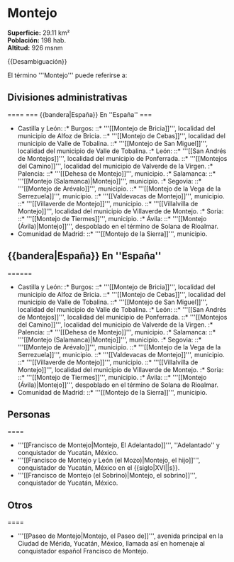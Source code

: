 # Montejo

**Superficie:** 29.11 km²  
**Población:** 198 hab.  
**Altitud:** 926 msnm  

{{Desambiguación}}

El término '''Montejo''' puede referirse a:

## Divisiones administrativas

====
=== {{bandera|España}} En ''España'' ===
* Castilla y León:
:* Burgos:
::* '''[[Montejo de Bricia]]''', localidad del municipio de Alfoz de Bricia.
::* '''[[Montejo de Cebas]]''', localidad del municipio de Valle de Tobalina.
::* '''[[Montejo de San Miguel]]''', localidad del municipio de Valle de Tobalina.
:* León:
::* '''[[San Andrés de Montejos]]''', localidad del municipio de Ponferrada.
::* '''[[Montejos del Camino]]''', localidad del municipio de Valverde de la Virgen.
:* Palencia:
::* '''[[Dehesa de Montejo]]''', municipio.
:* Salamanca:
::* '''[[Montejo (Salamanca)|Montejo]]''', municipio.
:* Segovia:
::* '''[[Montejo de Arévalo]]''', municipio.
::* '''[[Montejo de la Vega de la Serrezuela]]''', municipio.
::* '''[[Valdevacas de Montejo]]''', municipio.
::* '''[[Villaverde de Montejo]]''', municipio.
::* '''[[Villalvilla de Montejo]]''', localidad del municipio de Villaverde de Montejo.
:* Soria:
::* '''[[Montejo de Tiermes]]''', municipio.
:* Ávila:
::* '''[[Montejo (Ávila)|Montejo]]''', despoblado en el término de Solana de Rioalmar.
* Comunidad de Madrid:
::* '''[[Montejo de la Sierra]]''', municipio.

## {{bandera|España}} En ''España''

======
* Castilla y León:
:* Burgos:
::* '''[[Montejo de Bricia]]''', localidad del municipio de Alfoz de Bricia.
::* '''[[Montejo de Cebas]]''', localidad del municipio de Valle de Tobalina.
::* '''[[Montejo de San Miguel]]''', localidad del municipio de Valle de Tobalina.
:* León:
::* '''[[San Andrés de Montejos]]''', localidad del municipio de Ponferrada.
::* '''[[Montejos del Camino]]''', localidad del municipio de Valverde de la Virgen.
:* Palencia:
::* '''[[Dehesa de Montejo]]''', municipio.
:* Salamanca:
::* '''[[Montejo (Salamanca)|Montejo]]''', municipio.
:* Segovia:
::* '''[[Montejo de Arévalo]]''', municipio.
::* '''[[Montejo de la Vega de la Serrezuela]]''', municipio.
::* '''[[Valdevacas de Montejo]]''', municipio.
::* '''[[Villaverde de Montejo]]''', municipio.
::* '''[[Villalvilla de Montejo]]''', localidad del municipio de Villaverde de Montejo.
:* Soria:
::* '''[[Montejo de Tiermes]]''', municipio.
:* Ávila:
::* '''[[Montejo (Ávila)|Montejo]]''', despoblado en el término de Solana de Rioalmar.
* Comunidad de Madrid:
::* '''[[Montejo de la Sierra]]''', municipio.

## Personas

====
* '''[[Francisco de Montejo|Montejo, El Adelantado]]''', ''Adelantado'' y conquistador de Yucatán, México.
* '''[[Francisco de Montejo y León (el Mozo)|Montejo, el hijo]]''', conquistador de Yucatán, México en el {{siglo|XVI||s}}.
* '''[[Francisco de Montejo (el Sobrino)|Montejo, el sobrino]]''', conquistador de Yucatán, México.

## Otros

====
* '''[[Paseo de Montejo|Montejo, el Paseo de]]''', avenida principal en la Ciudad de Mérida, Yucatán, México, llamada así en homenaje al conquistador español Francisco de Montejo.